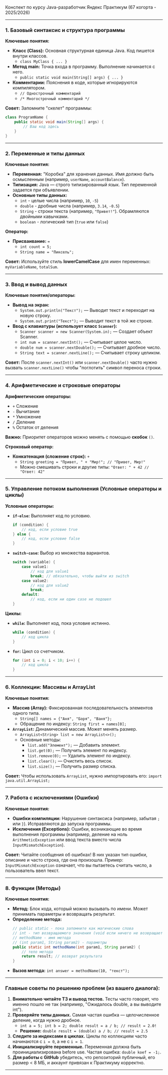 Конспект по курсу Java-разработчик Яндекс Практикум (67 когорта - 2025/2026)

---

### 1. Базовый синтаксис и структура программы
**Ключевые понятия:**
*   **Класс (Class):** Основная структурная единица Java. Код пишется внутри классов.
    *   `class MyClass { ... }`
*   **Метод main:** Точка входа в программу. Выполнение начинается с него.
    *   `public static void main(String[] args) { ... }`
*   **Комментарии:** Пояснения в коде, которые игнорируются компилятором.
    *   `// Однострочный комментарий`
    *   `/* Многострочный комментарий */`

**Совет:** Запомните "скелет" программы:
```java
class ProgramName {
    public static void main(String[] args) {
        // Ваш код здесь
    }
}
```

---

### 2. Переменные и типы данных
**Ключевые понятия:**
*   **Переменная:** "Коробка" для хранения данных. Имя должно быть осмысленным (например, `userName`, `accountBalance`).
*   **Типизация:** Java — строго типизированный язык. Тип переменной задается при объявлении.
*   **Основные типы данных:**
    *   `int` - целые числа (например, `10`, `-5`)
    *   `double` - дробные числа (например, `3.14`, `-0.5`)
    *   `String` - строки текста (например, `"Привет!"`). Обрамляются двойными кавычками.
    *   `boolean` - логический тип (`true` или `false`)

**Оператор:**
*   **Присваивание:** `=`
    *   `int count = 5;`
    *   `String name = "Пиксель";`

**Совет:** Используйте стиль **lowerCamelCase** для имен переменных: `myVariableName`, `totalSum`.

---

### 3. Ввод и вывод данных
**Ключевые понятия/операторы:**
*   **Вывод на экран:**
    *   `System.out.println("Текст");` — Выводит текст и переходит на новую строку.
    *   `System.out.print("Текст");` — Выводит текст в той же строке.
*   **Ввод с клавиатуры (использует класс `Scanner`):**
    *   `Scanner scanner = new Scanner(System.in);` — Создает объект Scanner.
    *   `int num = scanner.nextInt();` — Считывает целое число.
    *   `double num = scanner.nextDouble();` — Считывает дробное число.
    *   `String text = scanner.nextLine();` — Считывает строку целиком.

**Совет:** После `scanner.nextInt()` или `scanner.nextDouble()` часто нужно вызвать `scanner.nextLine()` чтобы "поглотить" символ переноса строки.

---

### 4. Арифметические и строковые операторы
**Арифметические операторы:**
*   `+` Сложение
*   `-` Вычитание
*   `*` Умножение
*   `/` Деление
*   `%` Остаток от деления

**Важно:** Приоритет операторов можно менять с помощью **скобок** `()`.

**Строковый оператор:**
*   **Конкатенация (сложение строк):** `+`
    *   `String greeting = "Привет, " + "Мир!"; // "Привет, Мир!"`
    *   Можно смешивать строки и другие типы: `"Ответ: " + 42 // "Ответ: 42"`

---

### 5. Управление потоком выполнения (Условные операторы и циклы)
**Условные операторы:**
*   **`if-else`:** Выполняет код по условию.
    ```java
    if (condition) {
        // код, если условие true
    } else {
        // код, если условие false
    }
    ```
*   **`switch-case`:** Выбор из множества вариантов.
    ```java
    switch (variable) {
        case value1:
            // код для value1
            break; // обязательно, чтобы выйти из switch
        case value2:
            // код для value2
            break;
        default:
            // код, если ни один case не подошел
    }
    ```

**Циклы:**
*   **`while`:** Выполняет код, пока условие истинно.
    ```java
    while (condition) {
        // код цикла
    }
    ```
*   **`for`:** Цикл со счетчиком.
    ```java
    for (int i = 0; i < 10; i++) {
        // код цикла
    }
    ```

---

### 6. Коллекции: Массивы и ArrayList
**Ключевые понятия:**
*   **Массив (Array):** Фиксированная последовательность элементов одного типа.
    *   `String[] names = {"Аня", "Боря", "Ваня"};`
    *   Обращение по индексу: `String first = names[0];`
*   **`ArrayList`:** Динамический массив. Может менять размер.
    *   `ArrayList<String> list = new ArrayList<>();`
    *   Основные методы:
        *   `list.add("Элемент");` — Добавить элемент.
        *   `list.get(0);` — Получить элемент по индексу.
        *   `list.remove(0);` — Удалить элемент по индексу.
        *   `list.clear();` — Очистить весь список.
        *   `list.size();` — Получить размер списка.

**Совет:** Чтобы использовать `ArrayList`, нужно импортировать его: `import java.util.ArrayList;`

---

### 7. Работа с исключениями (Ошибки)
**Ключевые понятия:**
*   **Ошибки компиляции:** Нарушение синтаксиса (например, забытая `;` или `}`). Исправляются до запуска программы.
*   **Исключения (Exceptions):** Ошибки, возникающие во время выполнения программы (например, деление на ноль `ArithmeticException` или ввод текста вместо числа `InputMismatchException`).

**Совет:** Читайте сообщения об ошибках! В них указан тип ошибки, описание и часто строка, где она произошла.
Пример: `InputMismatchException` означает, что вы пытаетесь считать число, а пользователь ввел текст.

---

### 8. Функции (Методы)
**Ключевые понятия:**
*   **Метод:** Блок кода, который можно вызывать по имени. Может принимать параметры и возвращать результат.
*   **Определение метода:**
    ```java
    // public static - пока запомните как магические слова
    // int - тип возвращаемого значения (void если ничего не возвращает)
    // methodName - имя метода
    // (int param1, String param2) - параметры
    public static int methodName(int param1, String param2) {
        // тело метода
        return result; // возврат результата
    }
    ```
*   **Вызов метода:**
    `int answer = methodName(10, "текст");`

---

### Главные советы по решению проблем (из вашего диалога):
1.  **Внимательно читайте ТЗ и вывод тестов.** Тесты часто говорят, что именно пошло не так (например, "Ожидалось double, а вы выводите int").
2.  **Проверяйте типы данных.** Самая частая ошибка — целочисленное деление, когда нужно дробное.
    *   `int a = 5; int b = 2; double result = a / b; // result = 2.0!`
    *   **Решение:** `double result = (double) a / b; // result = 2.5`
3.  **Следите за индексами в циклах.** Циклы по коллекциям часто начинаются с `i = 0`, а не с `i = 1`.
4.  **Инициализируйте переменные.** Переменная должна быть проинициализирована before use. Частая ошибка: `double koef = -1;`.
5.  **Для работы с GitHub** убедитесь, что репозиторий публичный, его размер < 8 МБ, и аккаунт привязан к Практикуму корректно.

----------------
